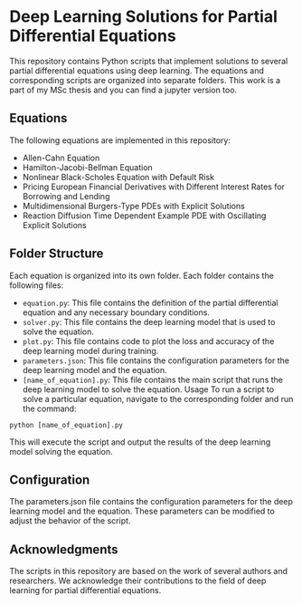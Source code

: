 # Deep Learning Solutions for Partial Differential Equations
This repository contains Python scripts that implement solutions to several partial differential equations using deep learning. The equations and corresponding scripts are organized into separate folders.
This work is a part of my MSc thesis and you can find a jupyter version too.

## Equations
The following equations are implemented in this repository:

- Allen-Cahn Equation
- Hamilton-Jacobi-Bellman Equation
- Nonlinear Black-Scholes Equation with Default Risk
- Pricing European Financial Derivatives with Different Interest Rates for Borrowing and Lending
- Multidimensional Burgers-Type PDEs with Explicit Solutions
- Reaction Diffusion Time Dependent Example PDE with Oscillating Explicit Solutions
## Folder Structure
Each equation is organized into its own folder. Each folder contains the following files:

- <code>equation.py</code>: This file contains the definition of the partial differential equation and any necessary boundary conditions.
- <code>solver.py</code>: This file contains the deep learning model that is used to solve the equation.
- <code>plot.py</code>: This file contains code to plot the loss and accuracy of the deep learning model during training.
- <code>parameters.json</code>: This file contains the configuration parameters for the deep learning model and the equation.
- <code>[name_of_equation].py</code>: This file contains the main script that runs the deep learning model to solve the equation.
Usage
To run a script to solve a particular equation, navigate to the corresponding folder and run the command:

<code>python [name_of_equation].py</code>
  
This will execute the script and output the results of the deep learning model solving the equation.

## Configuration
The parameters.json file contains the configuration parameters for the deep learning model and the equation. These parameters can be modified to adjust the behavior of the script.

## Acknowledgments
The scripts in this repository are based on the work of several authors and researchers. We acknowledge their contributions to the field of deep learning for partial differential equations.
